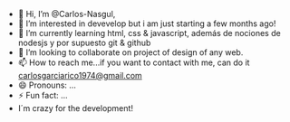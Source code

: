 - 👋 Hi, I’m @Carlos-Nasgul, 
- 👀 I’m interested in devevelop but i am just starting a few months ago!
- 🌱 I’m currently learning html, css & javascript, además de nociones de nodesjs y por supuesto git & github
- 💞️ I’m looking to collaborate on project of design of any web.
- 📫 How to reach me...if you want to contact with me, can do it carlosgarciarico1974@gmail.com
- 😄 Pronouns: ...
- ⚡ Fun fact: ...
- I´m crazy for the development! 
<!---
Carlos-Nasgul/Carlos-Nasgul is a ✨ special ✨ repository because its `README.md` (this file) appears on your GitHub profile.
You can click the Preview link to take a look at your changes.
--->
